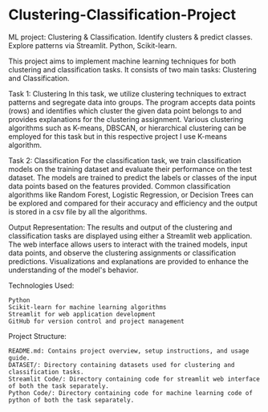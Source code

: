 # Clustering-Classification-Project
ML project: Clustering &amp; Classification. Identify clusters &amp; predict classes. Explore patterns via Streamlit. Python, Scikit-learn.

This project aims to implement machine learning techniques for both clustering and classification tasks. It consists of two main tasks: Clustering and Classification.

Task 1: Clustering
In this task, we utilize clustering techniques to extract patterns and segregate data into groups. The program accepts data points (rows) and identifies which cluster the given data point belongs to and provides explanations for the clustering assignment. Various clustering algorithms such as K-means, DBSCAN, or hierarchical clustering can be employed for this task but in this respective project I use K-means algorithm.

Task 2: Classification
For the classification task, we train classification models on the training dataset and evaluate their performance on the test dataset. The models are trained to predict the labels or classes of the input data points based on the features provided. Common classification algorithms like Random Forest, Logistic Regression, or Decision Trees can be explored and compared for their accuracy and efficiency and the output is stored in a csv file by all the algorithms.

Output Representation:
The results and output of the clustering and classification tasks are displayed using either a Streamlit web application. The web interface allows users to interact with the trained models, input data points, and observe the clustering assignments or classification predictions. Visualizations and explanations are provided to enhance the understanding of the model's behavior.

Technologies Used:

    Python
    Scikit-learn for machine learning algorithms
    Streamlit for web application development
    GitHub for version control and project management

Project Structure:

    README.md: Contains project overview, setup instructions, and usage guide.
    DATASET/: Directory containing datasets used for clustering and classification tasks.
    Streamlit Code/: Directory containing code for streamlit web interface of both the task separately.
    Python Code/: Directory containing code for machine learning code of python of both the task separately.
